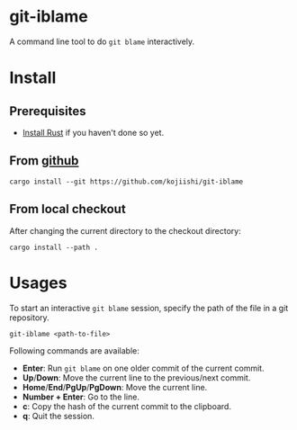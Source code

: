 # git-iblame

A command line tool to do `git blame` interactively.

# Install

## Prerequisites

* [Install Rust] if you haven't done so yet.

[install Rust]: https://rustup.rs/

## From [github]

```shell-session
cargo install --git https://github.com/kojiishi/git-iblame
```

[github]: https://github.com/kojiishi/git-iblame

## From local checkout

After changing the current directory to the checkout directory:
```shell-session
cargo install --path .
```

# Usages

To start an interactive `git blame` session,
specify the path of the file in a git repository.
```shell-session
git-iblame <path-to-file>
```
Following commands are available:
* **Enter**: Run `git blame` on one older commit
  of the current commit.
* **Up**/**Down**: Move the current line to
  the previous/next commit.
* **Home**/**End**/**PgUp**/**PgDown**: Move the current line.
* **Number + Enter**: Go to the line.
* **c**: Copy the hash of the current commit to the clipboard.
* **q**: Quit the session.
